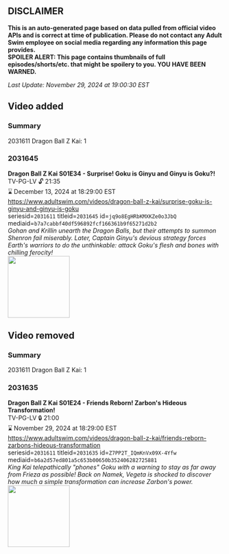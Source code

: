 ## DISCLAIMER
**This is an auto-generated page based on data pulled from official video APIs and is correct at time of publication. Please do not contact any Adult Swim employee on social media regarding any information this page provides.**  
**SPOILER ALERT: This page contains thumbnails of full episodes/shorts/etc. that might be spoilery to you. YOU HAVE BEEN WARNED.**  

_Last Update: November 29, 2024 at 19:00:30 EST_
## Video added
### Summary
2031611 Dragon Ball Z Kai: 1  
### 2031645
**Dragon Ball Z Kai S01E34 - Surprise! Goku is Ginyu and Ginyu is Goku?!**  
TV-PG-LV 🔓 21:35  
⌛ December 13, 2024 at 18:29:00 EST  
https://www.adultswim.com/videos/dragon-ball-z-kai/surprise-goku-is-ginyu-and-ginyu-is-goku  
seriesid=`2031611` titleid=`2031645` id=`jq9o8EgHRbKMXKZe0o3JbQ` mediaid=`b7a7cabbf40df596892fcf166361b9f65271d2b2`  
_Gohan and Krillin unearth the Dragon Balls, but their attempts to summon Shenron fail miserably. Later, Captain Ginyu's devious strategy forces Earth's warriors to do the unthinkable: attack Goku's flesh and bones with chilling ferocity!_  
<a href="https://i.cdn.turner.com/adultswim/big/video/surprise-goku-is-ginyu-and-ginyu-is-goku/dragonballzkai_cc_034_pt1_1.jpg"><img src="https://i.cdn.turner.com/adultswim/big/video/surprise-goku-is-ginyu-and-ginyu-is-goku/dragonballzkai_cc_034_pt1_1.jpg" height="144px" /></a>
## Video removed
### Summary
2031611 Dragon Ball Z Kai: 1  
### 2031635
**Dragon Ball Z Kai S01E24 - Friends Reborn! Zarbon's Hideous Transformation!**  
TV-PG-LV 🔒 21:00  
⌛ November 29, 2024 at 18:29:00 EST  
https://www.adultswim.com/videos/dragon-ball-z-kai/friends-reborn-zarbons-hideous-transformation  
seriesid=`2031611` titleid=`2031635` id=`Z7PP2T_IQmKnVx09X-4Yfw` mediaid=`b6a2d57ed801a5c653b00650b352406282725881`  
_King Kai telepathically "phones" Goku with a warning to stay as far away from Frieza as possible! Back on Namek, Vegeta is shocked to discover how much a simple transformation can increase Zarbon's power._  
<a href="https://i.cdn.turner.com/adultswim/big/image-upload/thumbnails/thumb-2_image-155684057621713.jpg"><img src="https://i.cdn.turner.com/adultswim/big/image-upload/thumbnails/thumb-2_image-155684057621713.jpg" height="144px" /></a>
